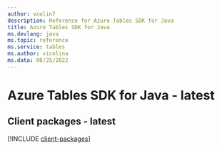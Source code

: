 ```yaml
---
author: vcolin7
description: Reference for Azure Tables SDK for Java
title: Azure Tables SDK for Java
ms.devlang: java
ms.topic: reference
ms.service: tables
ms.author: vicolina
ms.data: 08/25/2022
---
```

# Azure Tables SDK for Java - latest

## Client packages - latest
[!INCLUDE [client-packages](tables-client-index.md)]
